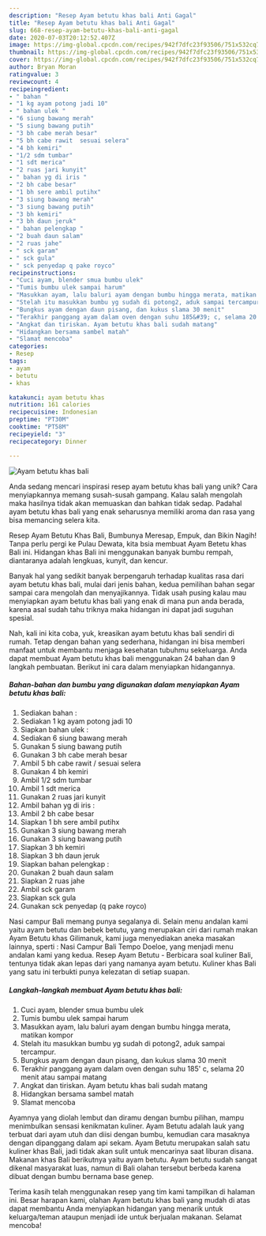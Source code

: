 ```yaml
---
description: "Resep Ayam betutu khas bali Anti Gagal"
title: "Resep Ayam betutu khas bali Anti Gagal"
slug: 668-resep-ayam-betutu-khas-bali-anti-gagal
date: 2020-07-03T20:12:52.407Z
image: https://img-global.cpcdn.com/recipes/942f7dfc23f93506/751x532cq70/ayam-betutu-khas-bali-foto-resep-utama.jpg
thumbnail: https://img-global.cpcdn.com/recipes/942f7dfc23f93506/751x532cq70/ayam-betutu-khas-bali-foto-resep-utama.jpg
cover: https://img-global.cpcdn.com/recipes/942f7dfc23f93506/751x532cq70/ayam-betutu-khas-bali-foto-resep-utama.jpg
author: Bryan Moran
ratingvalue: 3
reviewcount: 4
recipeingredient:
- " bahan "
- "1 kg ayam potong jadi 10"
- " bahan ulek "
- "6 siung bawang merah"
- "5 siung bawang putih"
- "3 bh cabe merah besar"
- "5 bh cabe rawit  sesuai selera"
- "4 bh kemiri"
- "1/2 sdm tumbar"
- "1 sdt merica"
- "2 ruas jari kunyit"
- " bahan yg di iris "
- "2 bh cabe besar"
- "1 bh sere ambil putihx"
- "3 siung bawang merah"
- "3 siung bawang putih"
- "3 bh kemiri"
- "3 bh daun jeruk"
- " bahan pelengkap "
- "2 buah daun salam"
- "2 ruas jahe"
- " sck garam"
- " sck gula"
- " sck penyedap q pake royco"
recipeinstructions:
- "Cuci ayam, blender smua bumbu ulek"
- "Tumis bumbu ulek sampai harum"
- "Masukkan ayam, lalu baluri ayam dengan bumbu hingga merata, matikan kompor"
- "Stelah itu masukkan bumbu yg sudah di potong2, aduk sampai tercampur."
- "Bungkus ayam dengan daun pisang, dan kukus slama 30 menit"
- "Terakhir panggang ayam dalam oven dengan suhu 185&#39; c, selama 20 menit atau sampai matang"
- "Angkat dan tiriskan. Ayam betutu khas bali sudah matang"
- "Hidangkan bersama sambel matah"
- "Slamat mencoba"
categories:
- Resep
tags:
- ayam
- betutu
- khas

katakunci: ayam betutu khas 
nutrition: 161 calories
recipecuisine: Indonesian
preptime: "PT30M"
cooktime: "PT58M"
recipeyield: "3"
recipecategory: Dinner

---
```



![Ayam betutu khas bali](https://img-global.cpcdn.com/recipes/942f7dfc23f93506/751x532cq70/ayam-betutu-khas-bali-foto-resep-utama.jpg)

Anda sedang mencari inspirasi resep ayam betutu khas bali yang unik? Cara menyiapkannya memang susah-susah gampang. Kalau salah mengolah maka hasilnya tidak akan memuaskan dan bahkan tidak sedap. Padahal ayam betutu khas bali yang enak seharusnya memiliki aroma dan rasa yang bisa memancing selera kita.

Resep Ayam Betutu Khas Bali, Bumbunya Meresap, Empuk, dan Bikin Nagih! Tanpa perlu pergi ke Pulau Dewata, kita bsia membuat Ayam Betetu khas Bali ini. Hidangan khas Bali ini menggunakan banyak bumbu rempah, diantaranya adalah lengkuas, kunyit, dan kencur.

Banyak hal yang sedikit banyak berpengaruh terhadap kualitas rasa dari ayam betutu khas bali, mulai dari jenis bahan, kedua pemilihan bahan segar sampai cara mengolah dan menyajikannya. Tidak usah pusing kalau mau menyiapkan ayam betutu khas bali yang enak di mana pun anda berada, karena asal sudah tahu triknya maka hidangan ini dapat jadi suguhan spesial.


Nah, kali ini kita coba, yuk, kreasikan ayam betutu khas bali sendiri di rumah. Tetap dengan bahan yang sederhana, hidangan ini bisa memberi manfaat untuk membantu menjaga kesehatan tubuhmu sekeluarga. Anda dapat membuat Ayam betutu khas bali menggunakan 24 bahan dan 9 langkah pembuatan. Berikut ini cara dalam menyiapkan hidangannya.

<!--inarticleads1-->

##### Bahan-bahan dan bumbu yang digunakan dalam menyiapkan Ayam betutu khas bali:

1. Sediakan  bahan :
1. Sediakan 1 kg ayam potong jadi 10
1. Siapkan  bahan ulek :
1. Sediakan 6 siung bawang merah
1. Gunakan 5 siung bawang putih
1. Gunakan 3 bh cabe merah besar
1. Ambil 5 bh cabe rawit / sesuai selera
1. Gunakan 4 bh kemiri
1. Ambil 1/2 sdm tumbar
1. Ambil 1 sdt merica
1. Gunakan 2 ruas jari kunyit
1. Ambil  bahan yg di iris :
1. Ambil 2 bh cabe besar
1. Siapkan 1 bh sere ambil putihx
1. Gunakan 3 siung bawang merah
1. Gunakan 3 siung bawang putih
1. Siapkan 3 bh kemiri
1. Siapkan 3 bh daun jeruk
1. Siapkan  bahan pelengkap :
1. Gunakan 2 buah daun salam
1. Siapkan 2 ruas jahe
1. Ambil  sck garam
1. Siapkan  sck gula
1. Gunakan  sck penyedap (q pake royco)


Nasi campur Bali memang punya segalanya di. Selain menu andalan kami yaitu ayam betutu dan bebek betutu, yang merupakan ciri dari rumah makan Ayam Betutu khas Gilimanuk, kami juga menyediakan aneka masakan lainnya, sperti : Nasi Campur Bali Tempo Doeloe, yang menjadi menu andalan kami yang kedua. Resep Ayam Betutu - Berbicara soal kuliner Bali, tentunya tidak akan lepas dari yang namanya ayam betutu. Kuliner khas Bali yang satu ini terbukti punya kelezatan di setiap suapan. 

<!--inarticleads2-->

##### Langkah-langkah membuat Ayam betutu khas bali:

1. Cuci ayam, blender smua bumbu ulek
1. Tumis bumbu ulek sampai harum
1. Masukkan ayam, lalu baluri ayam dengan bumbu hingga merata, matikan kompor
1. Stelah itu masukkan bumbu yg sudah di potong2, aduk sampai tercampur.
1. Bungkus ayam dengan daun pisang, dan kukus slama 30 menit
1. Terakhir panggang ayam dalam oven dengan suhu 185&#39; c, selama 20 menit atau sampai matang
1. Angkat dan tiriskan. Ayam betutu khas bali sudah matang
1. Hidangkan bersama sambel matah
1. Slamat mencoba


Ayamnya yang diolah lembut dan diramu dengan bumbu pilihan, mampu menimbulkan sensasi kenikmatan kuliner. Ayam Betutu adalah lauk yang terbuat dari ayam utuh dan diisi dengan bumbu, kemudian cara masaknya dengan dipanggang dalam api sekam. Ayam Betutu merupakan salah satu kuliner khas Bali, jadi tidak akan sulit untuk mencarinya saat liburan disana. Makanan khas Bali berikutnya yaitu ayam betutu. Ayam betutu sudah sangat dikenal masyarakat luas, namun di Bali olahan tersebut berbeda karena dibuat dengan bumbu bernama base genep. 

Terima kasih telah menggunakan resep yang tim kami tampilkan di halaman ini. Besar harapan kami, olahan Ayam betutu khas bali yang mudah di atas dapat membantu Anda menyiapkan hidangan yang menarik untuk keluarga/teman ataupun menjadi ide untuk berjualan makanan. Selamat mencoba!
